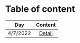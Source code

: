 # Table of content
  |          Day          | Content                        |
  | --------------------- |:------------------------------:|
  | 4/7/2022              | [Detail](#321)                 |

  

